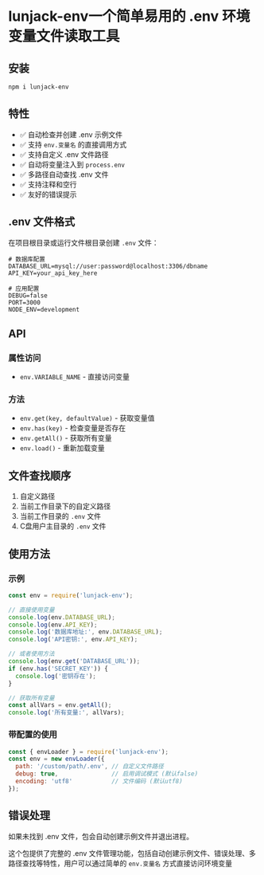 # lunjack-env一个简单易用的 .env 环境变量文件读取工具

## 安装

```bash
npm i lunjack-env
```

## 特性

- ✅ 自动检查并创建 .env 示例文件
- ✅ 支持 `env.变量名` 的直接调用方式
- ✅ 支持自定义 .env 文件路径
- ✅ 自动将变量注入到 `process.env`
- ✅ 多路径自动查找 .env 文件
- ✅ 支持注释和空行
- ✅ 友好的错误提示

## .env 文件格式

在项目根目录或运行文件根目录创建 `.env` 文件：

```env
# 数据库配置
DATABASE_URL=mysql://user:password@localhost:3306/dbname
API_KEY=your_api_key_here

# 应用配置
DEBUG=false
PORT=3000
NODE_ENV=development
```

## API

### 属性访问
- `env.VARIABLE_NAME` - 直接访问变量

### 方法
- `env.get(key, defaultValue)` - 获取变量值
- `env.has(key)` - 检查变量是否存在
- `env.getAll()` - 获取所有变量
- `env.load()` - 重新加载变量

## 文件查找顺序
1. 自定义路径
2. 当前工作目录下的自定义路径
3. 当前工作目录的 `.env` 文件
4. C盘用户主目录的 `.env` 文件

## 使用方法

### 示例

```javascript
const env = require('lunjack-env');

// 直接使用变量
console.log(env.DATABASE_URL);
console.log(env.API_KEY);
console.log('数据库地址:', env.DATABASE_URL);
console.log('API密钥:', env.API_KEY);

// 或者使用方法
console.log(env.get('DATABASE_URL'));
if (env.has('SECRET_KEY')) {
  console.log('密钥存在');
}

// 获取所有变量
const allVars = env.getAll();
console.log('所有变量:', allVars);
```

### 带配置的使用

```javascript
const { envLoader } = require('lunjack-env');
const env = new envLoader({
  path: '/custom/path/.env', // 自定义文件路径
  debug: true,               // 启用调试模式 (默认false)
  encoding: 'utf8'           // 文件编码 (默认utf8)
});
```

## 错误处理
如果未找到 .env 文件，包会自动创建示例文件并退出进程。

这个包提供了完整的 .env 文件管理功能，包括自动创建示例文件、错误处理、多路径查找等特性，用户可以通过简单的 `env.变量名` 方式直接访问环境变量